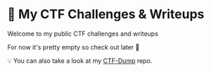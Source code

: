 # 🚀 My CTF Challenges & Writeups
Welcome to my public CTF challenges and writeups

For now it's pretty empty so check out later 😬

💡 You can also take a look at my [CTF-Dump](https://github.com/AyhamAl-Ali/CTF-Dump) repo.
